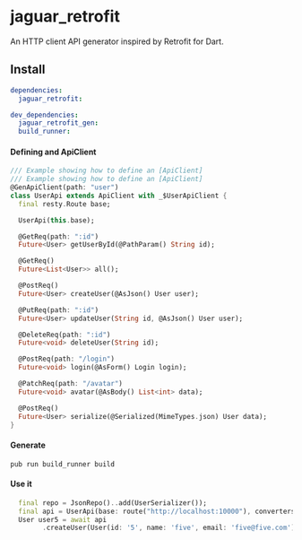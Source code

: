 # jaguar_retrofit

An HTTP client API generator inspired by Retrofit for Dart.

## Install

```yaml
dependencies:
  jaguar_retrofit:

dev_dependencies:
  jaguar_retrofit_gen:
  build_runner:
```

#### Defining and ApiClient

```dart
/// Example showing how to define an [ApiClient]
/// Example showing how to define an [ApiClient]
@GenApiClient(path: "user")
class UserApi extends ApiClient with _$UserApiClient {
  final resty.Route base;

  UserApi(this.base);

  @GetReq(path: ":id")
  Future<User> getUserById(@PathParam() String id);

  @GetReq()
  Future<List<User>> all();

  @PostReq()
  Future<User> createUser(@AsJson() User user);

  @PutReq(path: ":id")
  Future<User> updateUser(String id, @AsJson() User user);

  @DeleteReq(path: ":id")
  Future<void> deleteUser(String id);

  @PostReq(path: "/login")
  Future<void> login(@AsForm() Login login);

  @PatchReq(path: "/avatar")
  Future<void> avatar(@AsBody() List<int> data);

  @PostReq()
  Future<User> serialize(@Serialized(MimeTypes.json) User data);
}
```

#### Generate
`pub run build_runner build`

#### Use it
```dart
  final repo = JsonRepo()..add(UserSerializer());
  final api = UserApi(base: route("http://localhost:10000"), converters: {ApiClient.contentTypeJson: repo});
  User user5 = await api
        .createUser(User(id: '5', name: 'five', email: 'five@five.com'));
```
